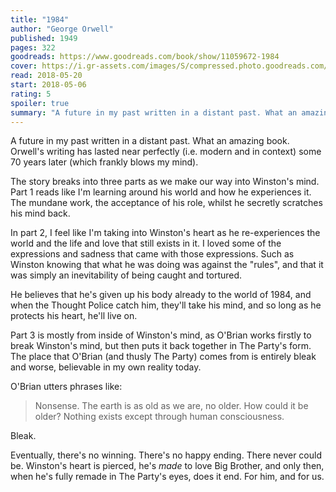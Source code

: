 ```yaml
---
title: "1984"
author: "George Orwell"
published: 1949
pages: 322
goodreads: https://www.goodreads.com/book/show/11059672-1984
cover: https://i.gr-assets.com/images/S/compressed.photo.goodreads.com/books/1328327049l/11059672._SX98_.jpg
read: 2018-05-20
start: 2018-05-06
rating: 5
spoiler: true
summary: "A future in my past written in a distant past. What an amazing book. Orwell's writing has lasted near perfectly (i.e. modern and in context) some 70 years later (which frankly blows my mind)."
---
```


A future in my past written in a distant past. What an amazing book. Orwell's writing has lasted near perfectly (i.e. modern and in context) some 70 years later (which frankly blows my mind).  
  
The story breaks into three parts as we make our way into Winston's mind. Part 1 reads like I'm learning around his world and how he experiences it. The mundane work, the acceptance of his role, whilst he secretly scratches his mind back.  
  
In part 2, I feel like I'm taking into Winston's heart as he re-experiences the world and the life and love that still exists in it. I loved some of the expressions and sadness that came with those expressions. Such as Winston knowing that what he was doing was against the "rules", and that it was simply an inevitability of being caught and tortured.  
  
He believes that he's given up his body already to the world of 1984, and when the Thought Police catch him, they'll take his mind, and so long as he protects his heart, he'll live on.  
  
Part 3 is mostly from inside of Winston's mind, as O'Brian works firstly to break Winston's mind, but then puts it back together in The Party's form. The place that O'Brian (and thusly The Party) comes from is entirely bleak and worse, believable in my own reality today.  
  
O'Brian utters phrases like:  
  
> Nonsense. The earth is as old as we are, no older. How could it be older? Nothing exists except through human consciousness.  
  
Bleak.  
  
Eventually, there's no winning. There's no happy ending. There never could be. Winston's heart is pierced, he's _made_ to love Big Brother, and only then, when he's fully remade in The Party's eyes, does it end. For him, and for us.